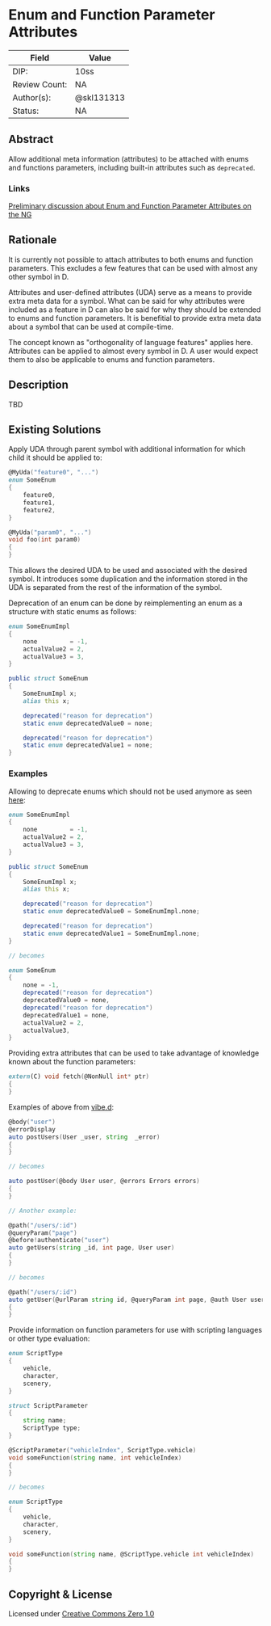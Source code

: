 # Enum and Function Parameter Attributes

| Field           | Value                                                           |
|-----------------|-----------------------------------------------------------------|
| DIP:            | 10ss                                                            |
| Review Count:   | NA                                                              |
| Author(s):      | @skl131313                                                      |
| Status:         | NA                                                              |


## Abstract

Allow additional meta information (attributes) to be attached with enums and functions parameters, including built-in attributes such as `deprecated`.

### Links

[Preliminary discussion about Enum and Function Parameter Attributes on the NG](http://forum.dlang.org/thread/cltyrthdxkkfvuxqasqw@forum.dlang.org)

## Rationale

It is currently not possible to attach attributes to both enums and function parameters. This excludes a few features that can be used with almost any other symbol in D.

Attributes and user-defined attributes (UDA) serve as a means to provide extra meta data for a symbol. What can be said for why attributes were included as a feature in D can also be said for why they should be extended to enums and function parameters. It is benefitial to provide extra meta data about a symbol that can be used at compile-time.

The concept known as "orthogonality of language features" applies here. Attributes can be applied to almost every symbol in D. A user would expect them to also be applicable to enums and function parameters.

## Description

TBD

## Existing Solutions

Apply UDA through parent symbol with additional information for which child it should be applied to:

```D
@MyUda("feature0", "...")
enum SomeEnum
{
    feature0,
    feature1,
    feature2,
}

@MyUda("param0", "...")
void foo(int param0)
{
}
```

This allows the desired UDA to be used and associated with the desired symbol. It introduces some duplication and the information stored in the UDA is separated from the rest of the information of the symbol.

Deprecation of an enum can be done by reimplementing an enum as a structure with static enums as follows:

```D
enum SomeEnumImpl
{
    none         = -1,
    actualValue2 = 2,
    actualValue3 = 3,
}

public struct SomeEnum
{
    SomeEnumImpl x;
    alias this x;

    deprecated("reason for deprecation")
    static enum deprecatedValue0 = none;

    deprecated("reason for deprecation")
    static enum deprecatedValue1 = none;
}
```

### Examples

Allowing to deprecate enums which should not be used anymore as seen [here](https://github.com/vibe-d/vibe.d/pull/1947/files):

```D
enum SomeEnumImpl
{
    none         = -1,
    actualValue2 = 2,
    actualValue3 = 3,
}

public struct SomeEnum
{
    SomeEnumImpl x;
    alias this x;

    deprecated("reason for deprecation")
    static enum deprecatedValue0 = SomeEnumImpl.none;

    deprecated("reason for deprecation")
    static enum deprecatedValue1 = SomeEnumImpl.none;
}

// becomes

enum SomeEnum
{
    none = -1,
    deprecated("reason for deprecation")
    deprecatedValue0 = none,
    deprecated("reason for deprecation")
    deprecatedValue1 = none,
    actualValue2 = 2,
    actualValue3,
}
```

Providing extra attributes that can be used to take advantage of knowledge known about the function parameters:

```D
extern(C) void fetch(@NonNull int* ptr)
{
}
```

Examples of above from [vibe.d](https://github.com/vibe-d/vibe.d):

```D
@body("user")
@errorDisplay
auto postUsers(User _user, string  _error)
{
}

// becomes

auto postUser(@body User user, @errors Errors errors)
{
}

// Another example:

@path("/users/:id")
@queryParam("page")
@before!authenticate("user")
auto getUsers(string _id, int page, User user)
{
}

// becomes

@path("/users/:id")
auto getUser(@urlParam string id, @queryParam int page, @auth User user)
{
}
```

Provide information on function parameters for use with scripting languages or other type evaluation:

```D
enum ScriptType
{
    vehicle,
    character,
    scenery,
}

struct ScriptParameter
{
    string name;
    ScriptType type;
}

@ScriptParameter("vehicleIndex", ScriptType.vehicle)
void someFunction(string name, int vehicleIndex)
{
}

// becomes

enum ScriptType
{
    vehicle,
    character,
    scenery,
}

void someFunction(string name, @ScriptType.vehicle int vehicleIndex)
{
}
```

## Copyright & License

Licensed under [Creative Commons Zero 1.0](https://creativecommons.org/publicdomain/zero/1.0/legalcode.txt)
